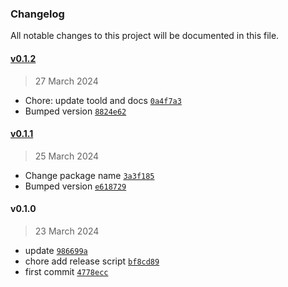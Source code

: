 ### Changelog

All notable changes to this project will be documented in this file. 

#### [v0.1.2](https://github.com/zumerlab/zumerbox-code-format/compare/v0.1.1...v0.1.2)

> 27 March 2024

- Chore: update toold and docs [`0a4f7a3`](https://github.com/zumerlab/zumerbox-code-format/commit/0a4f7a3cd55a01f6ac34e54e4a50a75341eaf10b)
- Bumped version [`8824e62`](https://github.com/zumerlab/zumerbox-code-format/commit/8824e62cab617358bdcc65aa50ec2dcd4d7283b1)

#### [v0.1.1](https://github.com/zumerlab/zumerbox-code-format/compare/v0.1.0...v0.1.1)

> 25 March 2024

- Change package name [`3a3f185`](https://github.com/zumerlab/zumerbox-code-format/commit/3a3f185d7e77dac9b291e6850ed1002517563386)
- Bumped version [`e618729`](https://github.com/zumerlab/zumerbox-code-format/commit/e618729735b6cbccee9d32cad6763812cf69120d)

#### v0.1.0

> 23 March 2024

- update [`986699a`](https://github.com/zumerlab/zumerbox-code-format/commit/986699a64fdf57615a09ef99675e4e7264d19c05)
- chore add release script [`bf8cd89`](https://github.com/zumerlab/zumerbox-code-format/commit/bf8cd8918d5ac7957e76b3cb61cf69d659cff69f)
- first commit [`4778ecc`](https://github.com/zumerlab/zumerbox-code-format/commit/4778ecc40f21d6d2a929545e2a4543caca722f82)
